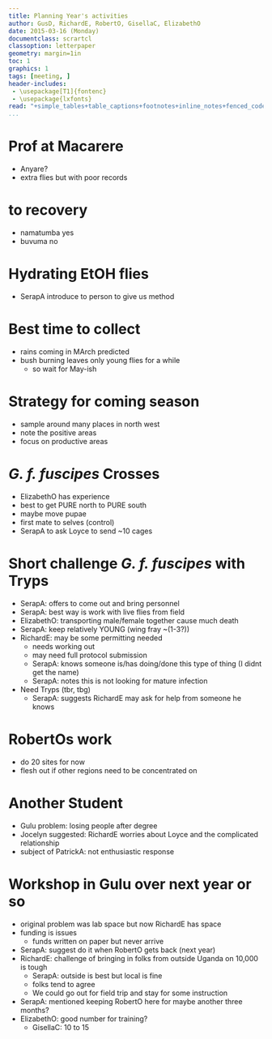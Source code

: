 ```yaml
---
title: Planning Year's activities
author: GusD, RichardE, RobertO, GisellaC, ElizabethO
date: 2015-03-16 (Monday)
documentclass: scrartcl
classoption: letterpaper
geometry: margin=1in
toc: 1
graphics: 1
tags: [meeting, ]
header-includes: 
 - \usepackage[T1]{fontenc}
 - \usepackage{lxfonts}
read: "+simple_tables+table_captions+footnotes+inline_notes+fenced_code_blocks+fenced_code_attributes+fancy_lists+definition_lists+superscript+subscript+tex_math_dollars"
...
```



# Prof at Macarere #

- Anyare?
- extra flies but with poor records

# to recovery #

- namatumba yes
- buvuma no
  
# Hydrating EtOH flies #

- SerapA introduce to person to give us method

# Best time to collect #

- rains coming in MArch predicted
- bush burning leaves only young flies for a while
    - so wait for May-ish

# Strategy for coming season #

- sample around many places in north west
- note the positive areas
- focus on productive areas

# _G. f. fuscipes_ Crosses #

- ElizabethO has experience
- best to get PURE north to PURE south
- maybe move pupae
- first mate to selves (control)
- SerapA to ask Loyce to send ~10 cages
  
# Short challenge _G. f. fuscipes_ with Tryps #

- SerapA: offers to come out and bring personnel
- SerapA: best way is work with live flies from field
- ElizabethO: transporting male/female together cause much death
- SerapA: keep relatively YOUNG (wing fray ~(1-3?))
- RichardE: may be some permitting needed
    - needs working out
    - may need full protocol submission
    - SerapA: knows someone is/has doing/done this type of thing (I didnt get the name)
    - SerapA: notes this is not looking for mature infection
- Need Tryps (tbr, tbg)
    - SerapA: suggests RichardE may ask for help from someone he knows

# RobertOs work #

- do 20 sites for now
- flesh out if other regions need to be concentrated on

# Another Student #

- Gulu problem: losing people after degree
- Jocelyn suggested: RichardE worries about Loyce and the complicated relationship
- subject of PatrickA: not enthusiastic response
  
# Workshop in Gulu over next year or so #

- original problem was lab space but now RichardE has space
- funding is issues
    - funds written on paper but never arrive
- SerapA: suggest do it when RobertO gets back (next year)
- RichardE: challenge of bringing in folks from outside Uganda on 10,000 is tough
    - SerapA: outside is best but local is fine
    - folks tend to agree
    - We could go out for field trip and stay for some instruction
- SerapA: mentioned keeping RobertO here for maybe another three months?
- ElizabethO: good number for training?
    - GisellaC: 10 to 15





